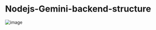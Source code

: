 # Nodejs-Gemini-backend-structure
![image](https://github.com/user-attachments/assets/4bb015e9-1999-4173-a0f5-373fae60ee4d)
